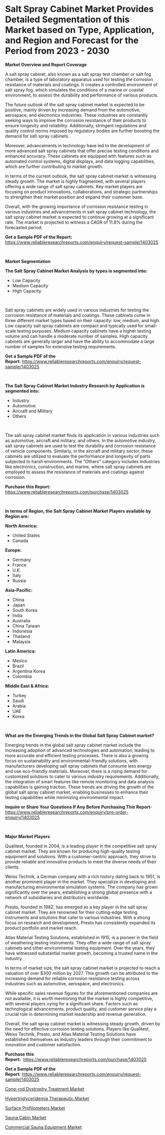 <p><h1>Salt Spray Cabinet Market Provides Detailed Segmentation of this Market based on Type, Application, and Region and Forecast for the Period from 2023 - 2030</h1></p><p><strong>Market Overview and Report Coverage</strong></p>
<p><p>A salt spray cabinet, also known as a salt spray test chamber or salt fog chamber, is a type of laboratory apparatus used for testing the corrosion resistance of materials and coatings. It creates a controlled environment of salt spray fog, which simulates the conditions of a marine or coastal environment, to assess the durability and performance of various products.</p><p>The future outlook of the salt spray cabinet market is expected to be positive, mainly driven by increasing demand from the automotive, aerospace, and electronics industries. These industries are constantly seeking ways to improve the corrosion resistance of their products to ensure longevity and reliability. Additionally, stringent regulations and quality control norms imposed by regulatory bodies are further boosting the demand for salt spray cabinets.</p><p>Moreover, advancements in technology have led to the development of more advanced salt spray cabinets that offer precise testing conditions and enhanced accuracy. These cabinets are equipped with features such as automated control systems, digital displays, and data logging capabilities, which are further contributing to market growth.</p><p>In terms of the current outlook, the salt spray cabinet market is witnessing steady growth. The market is highly fragmented, with several players offering a wide range of salt spray cabinets. Key market players are focusing on product innovations, collaborations, and strategic partnerships to strengthen their market position and expand their customer base.</p><p>Overall, with the growing importance of corrosion resistance testing in various industries and advancements in salt spray cabinet technology, the salt spray cabinet market is expected to continue growing at a significant rate. The market is projected to witness a CAGR of 11.8% during the forecasted period.</p></p>
<p><strong>Get a Sample PDF of the Report:</strong> <a href="https://www.reliableresearchreports.com/enquiry/request-sample/1403025">https://www.reliableresearchreports.com/enquiry/request-sample/1403025</a></p>
<p>&nbsp;</p>
<p><strong>Market Segmentation</strong></p>
<p><strong>The Salt Spray Cabinet Market Analysis by types is segmented into:</strong></p>
<p><ul><li>Low Capacity</li><li>Medium Capacity</li><li>High Capacity</li></ul></p>
<p>&nbsp;</p>
<p><p>Salt spray cabinets are widely used in various industries for testing the corrosion resistance of materials and coatings. These cabinets come in three different market types based on their capacity: low, medium, and high. Low capacity salt spray cabinets are compact and typically used for small-scale testing purposes. Medium capacity cabinets have a higher testing volume and can handle a moderate number of samples. High capacity cabinets are generally larger and have the ability to accommodate a large number of samples for extensive testing requirements.</p></p>
<p><strong>Get a Sample PDF of the Report:</strong>&nbsp;<a href="https://www.reliableresearchreports.com/enquiry/request-sample/1403025">https://www.reliableresearchreports.com/enquiry/request-sample/1403025</a></p>
<p>&nbsp;</p>
<p><strong>The Salt Spray Cabinet Market Industry Research by Application is segmented into:</strong></p>
<p><ul><li>Industry</li><li>Automotive</li><li>Aircraft and Military</li><li>Others</li></ul></p>
<p>&nbsp;</p>
<p><p>The salt spray cabinet market finds its application in various industries such as automotive, aircraft and military, and others. In the automotive industry, salt spray cabinets are used to test the durability and corrosion resistance of vehicle components. Similarly, in the aircraft and military sector, these cabinets are utilized to evaluate the performance and longevity of parts subjected to harsh environments. The "Others" category includes industries like electronics, construction, and marine, where salt spray cabinets are employed to assess the resistance of materials and coatings against corrosion.</p></p>
<p><strong>Purchase this Report:</strong>&nbsp; <a href="https://www.reliableresearchreports.com/purchase/1403025">https://www.reliableresearchreports.com/purchase/1403025</a></p>
<p>&nbsp;</p>
<p><strong>In terms of Region, the Salt Spray Cabinet Market Players available by Region are:</strong></p>
<p>
    <p> <strong> North America: </strong>
        <ul>
            <li>United States</li>
            <li>Canada</li>
        </ul>
        </p> 
    <p> <strong> Europe: </strong>
        <ul>
            <li>Germany</li>
            <li>France</li>
            <li>U.K.</li>
            <li>Italy</li>
            <li>Russia</li>
        </ul>
        </p> 
    <p> <strong> Asia-Pacific: </strong>
        <ul>
            <li>China</li>
            <li>Japan</li>
            <li>South Korea</li>
            <li>India</li>
            <li>Australia</li>
            <li>China Taiwan</li>
            <li>Indonesia</li>
            <li>Thailand</li>
            <li>Malaysia</li>
        </ul>
        </p> 
    <p> <strong> Latin America: </strong>
        <ul>
            <li>Mexico</li>
            <li>Brazil</li>
            <li>Argentina Korea</li>
            <li>Colombia</li>
        </ul>
        </p> 
    <p> <strong> Middle East & Africa: </strong>
        <ul>
            <li>Turkey</li>
            <li>Saudi</li>
            <li>Arabia</li>
            <li>UAE</li>
            <li>Korea</li>
        </ul>
    </p>
    </p>
<p>&nbsp;</p>
<p><strong>What are the Emerging Trends in the Global Salt Spray Cabinet market?</strong></p>
<p><p>Emerging trends in the global salt spray cabinet market include the increasing adoption of advanced technologies and automation, leading to more accurate and efficient testing processes. There is also a growing focus on sustainability and environmental-friendly solutions, with manufacturers developing salt spray cabinets that consume less energy and use eco-friendly materials. Moreover, there is a rising demand for customized solutions to cater to various industry requirements. Additionally, the integration of smart features like remote monitoring and data analysis capabilities is gaining traction. These trends are driving the growth of the global salt spray cabinet market, enabling businesses to enhance their testing capabilities while minimizing environmental impact.</p></p>
<p><strong>Inquire or Share Your Questions If Any Before Purchasing This Report</strong>- <a href="https://www.reliableresearchreports.com/enquiry/pre-order-enquiry/1403025">https://www.reliableresearchreports.com/enquiry/pre-order-enquiry/1403025</a></p>
<p>&nbsp;</p>
<p><strong>Major Market Players</strong></p>
<p><p>Qualitest, founded in 2004, is a leading player in the competitive salt spray cabinet market. They are known for producing high-quality testing equipment and solutions. With a customer-centric approach, they strive to provide reliable and innovative products to meet the diverse needs of their clients.</p><p>Weiss Technik, a German company with a rich history dating back to 1951, is another prominent player in the market. They specialize in developing and manufacturing environmental simulation systems. The company has grown significantly over the years, establishing a strong global presence with a network of subsidiaries and distributors worldwide.</p><p>Presto, founded in 1982, has emerged as a key player in the salt spray cabinet market. They are renowned for their cutting-edge testing instruments and solutions that cater to various industries. With a strong focus on research and development, Presto has consistently expanded its product portfolio and market reach.</p><p>Atlas Material Testing Solutions, established in 1915, is a pioneer in the field of weathering testing instruments. They offer a wide range of salt spray cabinets and other environmental testing equipment. Over the years, they have witnessed substantial market growth, becoming a trusted name in the industry.</p><p>In terms of market size, the salt spray cabinet market is projected to reach a valuation of over $300 million by 2027. This growth can be attributed to the increasing demand for reliable corrosion resistance testing across industries such as automotive, aerospace, and electronics.</p><p>While specific sales revenue figures for the aforementioned companies are not available, it is worth mentioning that the market is highly competitive, with several players vying for a significant share. Factors such as technological advancements, product quality, and customer service play a crucial role in determining market leadership and revenue generation.</p><p>Overall, the salt spray cabinet market is witnessing steady growth, driven by the need for effective corrosion testing solutions. Players like Qualitest, Weiss Technik, Presto, and Atlas Material Testing Solutions have established themselves as industry leaders through their commitment to innovation and customer satisfaction.</p></p>
<p><strong>Purchase this Report:</strong>&nbsp;&nbsp;<a href="https://www.reliableresearchreports.com/purchase/1403025">https://www.reliableresearchreports.com/purchase/1403025</a></p>
<p></p>
<p><strong>Get a Sample PDF of the Report:</strong>&nbsp;<a href="https://www.reliableresearchreports.com/enquiry/request-sample/1403025">https://www.reliableresearchreports.com/enquiry/request-sample/1403025</a></p>
<p><p><a href="https://github.com/merzlyukov93/Market-Research-Report-List-1/blob/main/cone-rod-dystrophy-treatment-market.md">Cone-rod Dystrophy Treatment Market</a></p><p><a href="https://github.com/sofyaavrova/Market-Research-Report-List-1/blob/main/hypertriglyceridemia-therapeutic-market.md">Hypertriglyceridemia Therapeutic Market</a></p><p><a href="https://medium.com/@nicosmitham/surface-profilometers-market-comprehensive-assessment-by-type-application-and-geography-90e051192b21">Surface Profilometers Market</a></p><p><a href="https://medium.com/@queenlittle95/sauna-cabin-market-size-cagr-trends-2024-2030-4d94abb67242">Sauna Cabin Market</a></p><p><a href="https://medium.com/@pauladams6h/decoding-commercial-sauna-equipment-market-metrics-market-share-trends-and-growth-patterns-c192bd55bcaf">Commercial Sauna Equipment Market</a></p></p>